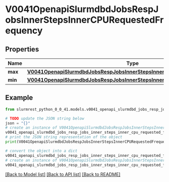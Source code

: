# V0041OpenapiSlurmdbdJobsRespJobsInnerStepsInnerCPURequestedFrequency


## Properties

Name | Type | Description | Notes
------------ | ------------- | ------------- | -------------
**max** | [**V0041OpenapiSlurmdbdJobsRespJobsInnerStepsInnerCPURequestedFrequencyMax**](V0041OpenapiSlurmdbdJobsRespJobsInnerStepsInnerCPURequestedFrequencyMax.md) |  | [optional] 
**min** | [**V0041OpenapiSlurmdbdJobsRespJobsInnerStepsInnerCPURequestedFrequencyMin**](V0041OpenapiSlurmdbdJobsRespJobsInnerStepsInnerCPURequestedFrequencyMin.md) |  | [optional] 

## Example

```python
from slurmrest_python_0_0_41.models.v0041_openapi_slurmdbd_jobs_resp_jobs_inner_steps_inner_cpu_requested_frequency import V0041OpenapiSlurmdbdJobsRespJobsInnerStepsInnerCPURequestedFrequency

# TODO update the JSON string below
json = "{}"
# create an instance of V0041OpenapiSlurmdbdJobsRespJobsInnerStepsInnerCPURequestedFrequency from a JSON string
v0041_openapi_slurmdbd_jobs_resp_jobs_inner_steps_inner_cpu_requested_frequency_instance = V0041OpenapiSlurmdbdJobsRespJobsInnerStepsInnerCPURequestedFrequency.from_json(json)
# print the JSON string representation of the object
print(V0041OpenapiSlurmdbdJobsRespJobsInnerStepsInnerCPURequestedFrequency.to_json())

# convert the object into a dict
v0041_openapi_slurmdbd_jobs_resp_jobs_inner_steps_inner_cpu_requested_frequency_dict = v0041_openapi_slurmdbd_jobs_resp_jobs_inner_steps_inner_cpu_requested_frequency_instance.to_dict()
# create an instance of V0041OpenapiSlurmdbdJobsRespJobsInnerStepsInnerCPURequestedFrequency from a dict
v0041_openapi_slurmdbd_jobs_resp_jobs_inner_steps_inner_cpu_requested_frequency_from_dict = V0041OpenapiSlurmdbdJobsRespJobsInnerStepsInnerCPURequestedFrequency.from_dict(v0041_openapi_slurmdbd_jobs_resp_jobs_inner_steps_inner_cpu_requested_frequency_dict)
```
[[Back to Model list]](../README.md#documentation-for-models) [[Back to API list]](../README.md#documentation-for-api-endpoints) [[Back to README]](../README.md)


